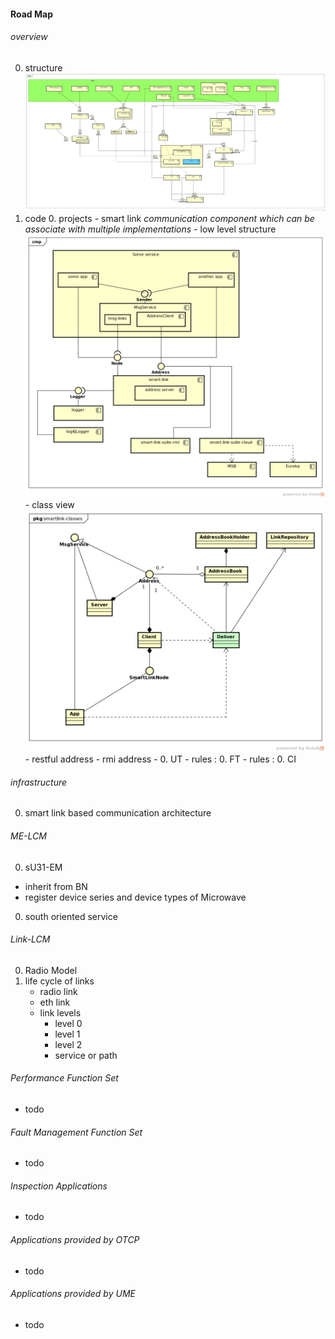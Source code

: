 #### Road Map

###### overview

0. structure
![component view of UME](diagrams/component_ume.png)
0. code
    0. projects
        - smart link <span style="color:888888" size="">*communication component which can be associate with multiple implementations*</span>
            - low level structure
            <img src="diagrams/low-level-structure.png" width="800">
            - class view
            <img src="diagrams/smartlink-classes.png" width="800">
            - restful address
            - rmi address 
        - 
    0. UT
        - rules : 
    0. FT
        - rules : 
    0. CI

###### infrastructure 
0. smart link based communication architecture


###### ME-LCM

0. sU31-EM
 - inherit from BN
 - register device series and device types of Microwave
  
0. south oriented service


###### Link-LCM

0. Radio Model
0. life cycle of links
    - radio link
    - eth link
    - link levels
        - level 0
        - level 1
        - level 2
        - service or path


###### Performance Function Set
- todo

###### Fault Management Function Set
- todo

###### Inspection Applications
- todo

###### Applications provided by OTCP
- todo 

###### Applications provided by UME
- todo